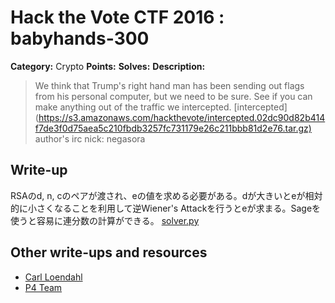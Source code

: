 # Hack the Vote CTF 2016 : babyhands-300

**Category:** Crypto
**Points:**
**Solves:**
**Description:**

> We think that Trump's right hand man has been sending out flags from his personal computer, but we need to be sure. See if you can make anything out of the traffic we intercepted.  [intercepted](<https://s3.amazonaws.com/hackthevote/intercepted.02dc90d82b414f7de3f0d75aea5c210fbdb3257fc731179e26c211bbb81d2e76.tar.gz)>    author's irc nick: negasora


## Write-up
RSAのd, n, cのペアが渡され、eの値を求める必要がある。dが大きいとeが相対的に小さくなることを利用して逆Wiener's Attackを行うとeが求まる。Sageを使うと容易に連分数の計算ができる。
[solver.py](solver.py)

## Other write-ups and resources

* [Carl Loendahl](https://github.com/grocid/CTF/tree/master/Hack%20the%20vote/2016#babys-hands-300-p)
* [P4 Team](https://github.com/p4-team/ctf/tree/master/2016-11-05-hack-the-vote/hands_crypto_300)
